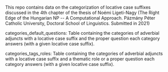 This repo contains data on the categorization of locative case suffixes discussed in the 4th chapter of the thesis of Noémi Ligeti-Nagy (The Right Edge of the Hungarian NP -- A Computational Approach. Pázmány Péter Catholic University, Doctoral School of Linguistics. Submitted in 2021)

categories_default_questions: Table containing the categories of adverbial adjuncts with a locative case suffix and the proper question each category answers (with a given locative case suffix).

categories_tags_roles: Table containing the categories of adverbial adjuncts with a locative case suffix and a thematic role or a proper question each category answers (with a given locative case suffix).
